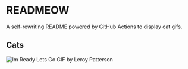 # READMEOW

A self-rewriting README powered by GitHub Actions to display cat gifs.

## Cats

![Im Ready Lets Go GIF by Leroy Patterson](https://media0.giphy.com/media/CjmvTCZf2U3p09Cn0h/200.gif?cid=9acd02dazjr6qdnoukvgyc0j7mh6u1p7mkha2aaglx88yd28&ep=v1_gifs_search&rid=200.gif&ct=g)
